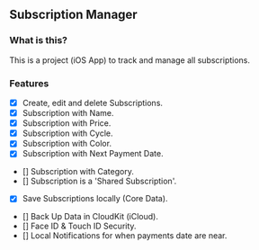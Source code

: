 ##  Subscription Manager

### What is this?

This is a project (iOS App) to track and manage all subscriptions.

### Features

- [x] Create, edit and delete Subscriptions.
- [x] Subscription with Name.
- [x] Subscription with Price.
- [x] Subscription with Cycle.
- [x] Subscription with Color.
- [x] Subscription with Next Payment Date.
- [] Subscription with Category.
- [] Subscription is a 'Shared Subscription'.
- [x] Save Subscriptions locally (Core Data).
- [] Back Up Data in CloudKit (iCloud).
- [] Face ID & Touch ID Security.
- [] Local Notifications for when payments date are near.
